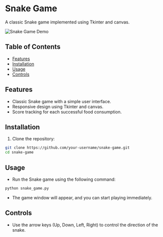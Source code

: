 # Snake Game

A classic Snake game implemented using Tkinter and canvas.

![Snake Game Demo](screenshot.png)

## Table of Contents
- [Features](#features)
- [Installation](#installation)
- [Usage](#usage)
- [Controls](#controls)


## Features

- Classic Snake game with a simple user interface.
- Responsive design using Tkinter and canvas.
- Score tracking for each successful food consumption.

## Installation

1. Clone the repository:

```bash
git clone https://github.com/your-username/snake-game.git
cd snake-game
```

## Usage

- Run the Snake game using the following command:

```bash
python snake_game.py
```

- The game window will appear, and you can start playing immediately.

## Controls

- Use the arrow keys (Up, Down, Left, Right) to control the direction of the snake.
